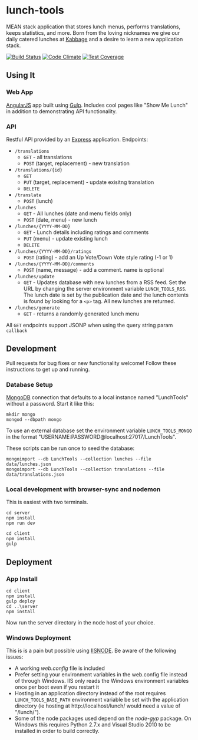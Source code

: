 # lunch-tools

MEAN stack application that stores lunch menus, performs translations, keeps statistics, and more. Born from the loving nicknames we give our daily catered lunches at [Kabbage](https://www.kabbage.com/) and a desire to learn a new application stack.

[![Build Status](https://travis-ci.org/andrewskaggs/lunch-tools.svg?branch=master)](https://travis-ci.org/andrewskaggs/lunch-tools)
[![Code Climate](https://codeclimate.com/github/andrewskaggs/lunch-tools/badges/gpa.svg)](https://codeclimate.com/github/andrewskaggs/lunch-tools)
[![Test Coverage](https://codeclimate.com/github/andrewskaggs/lunch-tools/badges/coverage.svg)](https://codeclimate.com/github/andrewskaggs/lunch-tools/coverage)

## Using It

### Web App
[AngularJS](https://angularjs.org/) app built using [Gulp](http://gulpjs.com/). Includes cool pages like "Show Me Lunch" in addition to demonstrating API functionality.

### API
Restful API provided by an [Express](http://expressjs.com/) application. Endpoints:
* `/translations`
  * `GET` - all translations
  * `POST` (target, replacement) - new translation
* `/translations/{id}`
  * `GET`
  * `PUT` (target, replacement) - update exisitng translation
  * `DELETE`
* `/translate`
  * `POST` (lunch)
* `/lunches`
  * `GET` - All lunches (date and menu fields only)
  * `POST` (date, menu) - new lunch
* `/lunches/{YYYY-MM-DD}`
  * `GET` - Lunch details including ratings and comments
  * `PUT` (menu) - update existing lunch
  * `DELETE`
* `/lunches/{YYYY-MM-DD}/ratings`
  * `POST` (rating) - add an Up Vote/Down Vote style rating (-1 or 1)
* `/lunches/{YYYY-MM-DD}/comments`
  * `POST` (name, message) - add a comment. name is optional
* `/lunches/update`
  * `GET` - Updates database with new lunches from a RSS feed. Set the URL by changing the server environment variable `LUNCH_TOOLS_RSS`. The lunch date is set by the publication date and the lunch contents is found by looking for a `<p>` tag. All new lunches are returned.
* `/lunches/generate`
  * `GET` - returns a randomly generated lunch menu

All `GET` endpoints support JSONP when using the query string param `callback`

## Development

Pull requests for bug fixes or new functionality welcome! Follow these instructions to get up and running.

### Database Setup
[MongoDB](https://www.mongodb.org/) connection that defaults to a local instance named "LunchTools" without a password. Start it like this:

```
mkdir mongo
mongod --dbpath mongo
```

To use an external database set the environment variable `LUNCH_TOOLS_MONGO` in the format "USERNAME:PASSWORD@localhost:27017/LunchTools".

These scripts can be run once to seed the database:

```
mongoimport --db LunchTools --collection lunches --file data/lunches.json
mongoimport --db LunchTools --collection translations --file data/translations.json
```

### Local development with browser-sync and nodemon
This is easiest with two terminals.

```
cd server
npm install
npm run dev
```

```
cd client
npm install
gulp
```

## Deployment

### App Install

```
cd client
npm install
gulp deploy
cd ..\server
npm install
```
Now run the server directory in the node host of your choice.

### Windows Deployment
This is is a pain but possible using [IISNODE](https://github.com/tjanczuk/iisnode). Be aware of the following issues:
* A working _web.config_ file is included
* Prefer setting your environment variables in the web.config file instead of through Windows. IIS only reads the Windows environment variables once per boot even if you restart it
* Hosting in an application directory instead of the root requires `LUNCH_TOOLS_BASE_PATH` environment variable be set with the application directory (ie hosting at http://localhost/lunch/ would need a value of "/lunch/").
* Some of the node packages used depend on the _node-gyp_ package. On Windows this requires Python 2.7.x and Visual Studio 2010 to be installed in order to build correctly.
